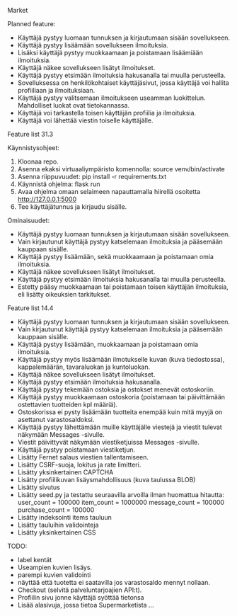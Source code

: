 Market

Planned feature:
* Käyttäjä pystyy luomaan tunnuksen ja kirjautumaan sisään sovellukseen.
* Käyttäjä pystyy lisäämään sovellukseen ilmoituksia. 
* Lisäksi käyttäjä pystyy muokkaamaan ja poistamaan lisäämiään ilmoituksia.
* Käyttäjä näkee sovellukseen lisätyt ilmoitukset. 
* Käyttäjä pystyy etsimään ilmoituksia hakusanalla tai muulla perusteella. 
* Sovelluksessa on henkilökohtaiset käyttäjäsivut, jossa käyttäjä voi hallita profiiliaan ja ilmoituksiaan.
* Käyttäjä pystyy valitsemaan ilmoitukseen useamman luokittelun. Mahdolliset luokat ovat tietokannassa.
* Käyttäjä voi tarkastella toisen käyttäjän profiilia ja ilmoituksia.
* Käyttäjä voi lähettää viestin toiselle käyttäjälle.

Feature list 31.3

Käynnistysohjeet:
1. Kloonaa repo.
2. Asenna ekaksi virtuaaliympäristo komennolla: source venv/bin/activate
3. Asenna riippuvuudet: pip install -r requirements.txt
4. Käynnistä ohjelma: flask run
5. Avaa ohjelma omaan selaimeen napauttamalla hiirellä osoitetta http://127.0.0.1:5000
6. Tee käyttäjätunnus ja kirjaudu sisälle.

Ominaisuudet:
* Käyttäjä pystyy luomaan tunnuksen ja kirjautumaan sisään sovellukseen.
* Vain kirjautunut käyttäjä pystyy katselemaan ilmoituksia ja pääsemään kauppaan sisälle.
* Käyttäjä pystyy lisäämään, sekä muokkaamaan ja poistamaan omia ilmoituksia.
* Käyttäjä näkee sovellukseen lisätyt ilmoitukset.
* Käyttäjä pystyy etsimään ilmoituksia hakusanalla tai muulla perusteella.
* Estetty pääsy muokkaamaan tai poistamaan toisen käyttäjän ilmoituksia, eli lisätty oikeuksien tarkitukset.

Feature list 14.4
* Käyttäjä pystyy luomaan tunnuksen ja kirjautumaan sisään sovellukseen.
* Vain kirjautunut käyttäjä pystyy katselemaan ilmoituksia ja pääsemään kauppaan sisälle.
* Käyttäjä pystyy lisäämään, muokkaamaan ja poistamaan omia ilmoituksia.
* Käyttäjä pystyy myös lisäämään ilmotukselle kuvan (kuva tiedostossa), kappalemäärän, tavaraluokan ja kuntoluokan.
* Käyttäjä näkee sovellukseen lisätyt ilmoitukset.
* Käyttäjä pystyy etsimään ilmoituksia hakusanalla.
* Käyttäjä pystyy tekemään ostoksia ja ostokset menevät ostoskoriin.
* Käyttäjä pystyy muokkaamaan ostoskoria (poistamaan tai päivittämään ostettavien tuotteiden kpl määriä).
* Ostoskorissa ei pysty lisäämään tuotteita enempää kuin mitä myyjä on asettanut varastosaldoksi.
* Käyttäjä pystyy lähettämään muille käyttäjälle viestejä ja viestit tulevat näkymään Messages -sivulle.
* Viestit päivittyvät näkymään viestiketjuissa Messages -sivulle.
* Käyttäjä pystyy poistamaan viestiketjun.
* Lisätty Fernet salaus viestien tallentamiseen.
* Lisätty CSRF-suoja, lokitus ja rate limitteri.
* Lisätty yksinkertainen CAPTCHA 
* Lisätty profiilikuvan lisäysmahdollisuus (kuva taulussa BLOB)
* Lisätty sivutus
* Lisätty seed.py ja testattu seuraavilla arvoilla ilman huomattua hitautta:
user_count = 100000
item_count = 1000000
message_count = 100000
purchase_count = 100000
* Lisätty indeksointi items tauluun
* Lisätty tauluihin validointeja
* Lisätty yksinkertainen CSS

TODO:
- label kentät
- Useampien kuvien lisäys.
- parempi kuvien validointi
- näyttää että tuotetta ei saatavilla jos varastosaldo mennyt nollaan.
- Checkout (selvitä palveluntarjoajien API:t).
- Profiilin sivu jonne käyttäjä syöttää tietonsa
- Lisää alasivuja, jossa tietoa Supermarketista
...
